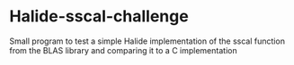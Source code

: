 # Halide-sscal-challenge
Small program to test a simple Halide implementation of the sscal function from the BLAS library and comparing it to a C implementation
